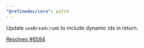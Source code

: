 ```yaml
---
"@refinedev/core": patch
---
```


Update `useBreadcrumb` to include dynamic ids in return.

[Resolves #6584](https://github.com/refinedev/refine/issues/6584)

